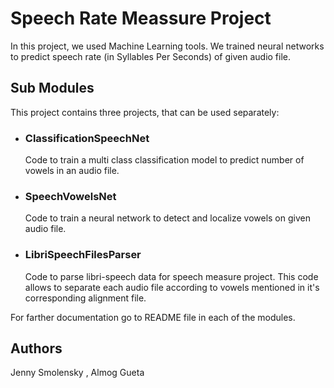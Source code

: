 # Speech Rate Meassure Project

In this project, we used Machine Learning tools.
We trained neural networks to predict speech rate (in Syllables Per Seconds) of given audio file.

## Sub Modules
This project contains three projects, that can be used separately:

* ### ClassificationSpeechNet 
   Code to train a multi class classification model to predict number of vowels in an audio file.

* ### SpeechVowelsNet
   Code to train a neural network to detect and localize vowels on given audio file.

* ### LibriSpeechFilesParser
    Code to parse libri-speech data for speech measure project.
    This code allows to separate each audio file according to vowels mentioned in it's corresponding alignment file.

For farther documentation go to README file in each of the modules.

## Authors

Jenny Smolensky , Almog Gueta





